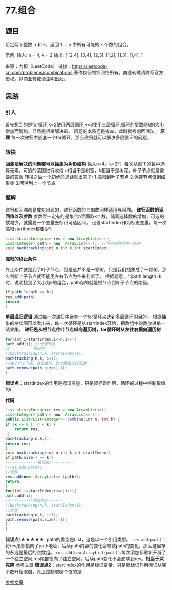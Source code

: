 # 77.组合
## 题目
给定两个整数 n 和 k，返回 1 ... n 中所有可能的 k 个数的组合。

示例:
输入: n = 4, k = 2
输出:
[
  [2,4],
  [3,4],
  [2,3],
  [1,2],
  [1,3],
  [1,4],
]

来源：力扣（LeetCode）
链接：https://leetcode-cn.com/problems/combinations
著作权归领扣网络所有。商业转载请联系官方授权，非商业转载请注明出处。

## 思路
### 引入
首先想到的是for循环,k=2使用两层循环,k=3使用三层循环,循环的层数随k的大小增加而增加，显然是很难解决的。
问题的本质还是枚举，此时就考虑回溯法。
**原理**
每一次递归中嵌套一个for循环，那么递归就可以解决多层循环的问题。

### 转换
**回溯法解决的问题都可以抽象为树形结构**
输入n=4，k=2时
<img src="https://img2020.cnblogs.com/blog/1345685/202104/1345685-20210414213112569-2117379920.png" alt="" loading="lazy" />
每次从剩下的数中选择元素，可选的范围进行收缩
n相当于是树宽，k相当于是树深，叶子节点就是需要的答案
转换之后一个初步的思路就出来了:
1.递归到叶子节点
2.保存节点值到结果集
3.回溯到上一个节点

### 题解
递归和回溯都是成对出现的，递归函数的三部曲同样适用与回溯。
**递归函数的返回值以及参数**
参数里一定有的是集合n里面取k个数，随着选择数的增加，可选的数减少，就需要一个变量去标识可选区间。
设置startIndex作为标志变量，每一次递归startIndex都要少1

```java
List <List<Integer>> res = new ArrayList<> ();
List<Integer> path = new  ArrayList<> (); //符合条件的单一条件
void backtracking(int n,int k,int startIndex)
```

**递归的终止条件**

终止条件就是到了叶子节点，但是这并不是一颗树，只是我们抽象成了一颗树，那么判断叶子节点就不能用左右节点为空来判断了。
根据题意，当path.length=k时，说明找到了大小为k的组合，path存的就是根节点到叶子节点的路径。

```java
if(path.length == k){
res.add(path)
return;
}
```

**单层递归逻辑**
通过每一次递归中嵌套一个for循环来达到多层循环的目的。</div>
根据抽象的树状图可以看出来，每一次循环是从startIndex开始，把数组中的数放进单一结果集。
**递归是从根节点往叶节点纵向遍历树，for循环时从左往右横向遍历树**

```java
for(int i=startIndex;i<=n;i++){
path.add(i); //处理节点
//----------错误的-------
//backtracking(n,k, startIndex+1);
backtracking(n,k, i+1);
//到了叶子节点，退出循环，此时需要进行回溯
path.remove(path.size()-1);
}
```

**错误点**：startIndex的作用是标识变量，只是起标识作用，循环的过程中控制取值的i

**代码**
```java
List <List<Integer>> res = new ArrayList<>();
List<Integer> path = new  ArrayList<> ();
public List<List<Integer>> combine(int n, int k) {
if (k <= 0 || n < k) {
    return res;
 }
backtracking(n,k,1);
return res;
}
void backtracking(int n,int k,int startIndex){
if(path.size() == k){
//------------错误点1----------
//res.add(path);
//修改
res.add(new  ArrayList<> (path));
return;
}
for(int i=startIndex;i<=n;i++){
path.add(i); 
//----------错误点2-------
//backtracking(n,k, startIndex+1);
//修改
backtracking(n,k, i+1);
path.remove(path.size()-1);
}
}
```

**错误点1★★★★★**: path的类型是List<Integer>，这是以一个引用类型。
`res.add(path)`：将res尾部指向了path地址，后续path内容的变化会导致path的变化，那么这里存的永远是最后的空数组。
`res.add(new ArrayList(path))`:每次添加都重新开辟了一个独立空间,res尾部指向了独立空间，后续path变化不会影响到res。**相当于深克隆**
[参考文章](https://www.it610.com/article/1298012720301416448.htm)
**错误点2**：startIndex的作用是标识变量，只是起标识作用标识从哪个数开始取值，真正控制取哪个值的是i

[参考文章](https://mp.weixin.qq.com/s?__biz=MzUxNjY5NTYxNA==&mid=2247485237&idx=1&sn=1bae4c3d0d3965af44878093a5a49f58&scene=21#wechat_redirect)